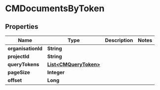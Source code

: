 

# CMDocumentsByToken


## Properties

| Name | Type | Description | Notes |
|------------ | ------------- | ------------- | -------------|
|**organisationId** | **String** |  |  |
|**projectId** | **String** |  |  |
|**queryTokens** | [**List&lt;CMQueryToken&gt;**](CMQueryToken.md) |  |  |
|**pageSize** | **Integer** |  |  |
|**offset** | **Long** |  |  |



